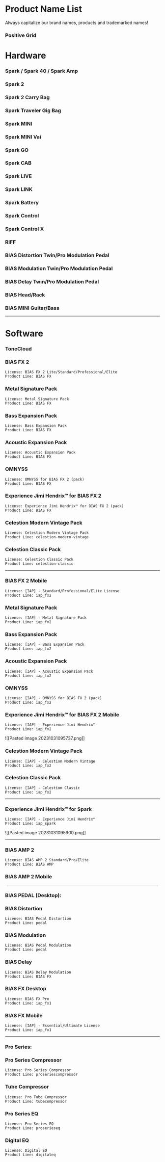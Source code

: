 # Product Name List
Always capitalize our brand names, products and trademarked names!

### Positive Grid

# Hardware

### Spark / Spark 40 / Spark Amp 

### Spark 2

### Spark 2 Carry Bag

### Spark Traveler Gig Bag

### Spark MINI

### Spark MINI Vai

### Spark GO

### Spark CAB

### Spark LIVE

### Spark LINK

### Spark Battery

### Spark Control

### Spark Control X

### RIFF

### BIAS Distortion Twin/Pro Modulation Pedal

### BIAS Modulation Twin/Pro Modulation Pedal

### BIAS Delay Twin/Pro Modulation Pedal

### BIAS Head/Rack

### BIAS MINI Guitar/Bass

------------------------------------------------------
# Software

### ToneCloud


### BIAS FX 2
	License: BIAS FX 2 Lite/Standard/Professional/Elite
	Product Line: BIAS FX

### Metal Signature Pack
	License: Metal Signature Pack
	Product Line: BIAS FX

### Bass Expansion Pack
	License: Bass Expansion Pack
	Product Line: BIAS FX

### Acoustic Expansion Pack
	License: Acoustic Expansion Pack
	Product Line: BIAS FX

### OMNYSS
	License: OMNYSS for BIAS FX 2 (pack)
	Product Line: BIAS FX

### Experience Jimi Hendrix™ for BIAS FX 2
	License: Experience Jimi Hendrix™ for BIAS FX 2 (pack)
	Product Line: BIAS FX

### Celestion Modern Vintage Pack
	License: Celestion Modern Vintage Pack
	Product Line: celestion-modern-vintage
  
### Celestion Classic Pack
	License: Celestion Classic Pack
	Product Line: celestion-classic

---------
### BIAS FX 2 Mobile
	License: [IAP] - Standard/Professional/Elite License
	Product Line: iap_fx2

### Metal Signature Pack
	License: [IAP] - Metal Signature Pack
	Product Line: iap_fx2

### Bass Expansion Pack
	License: [IAP] - Bass Expansion Pack
	Product Line: iap_fx2

### Acoustic Expansion Pack
	License: [IAP] - Acoustic Expansion Pack
	Product Line: iap_fx2

### OMNYSS
	License: [IAP] - OMNYSS for BIAS FX 2 (pack)
	Product Line: iap_fx2

### Experience Jimi Hendrix™ for BIAS FX 2 Mobile
	License: [IAP] - Experience Jimi Hendrix™
	Product Line: iap_fx2

![[Pasted image 20231031095737.png]]

### Celestion Modern Vintage Pack
	License: [IAP] - Celestion Modern Vintage
	Product Line: iap_fx2
  
### Celestion Classic Pack
	License: [IAP] - Celestion Classic
	Product Line: iap_fx2

---------
### Experience Jimi Hendrix™ for Spark
	License: [IAP] - Experience Jimi Hendrix™
	Product Line: iap_spark

![[Pasted image 20231031095900.png]]

---------
### BIAS AMP 2
	License: BIAS AMP 2 Standard/Pro/Elite
	Product Line: BIAS AMP

### BIAS AMP 2 Mobile

------------------------------------------------------
### BIAS PEDAL (Desktop):
### BIAS Distortion
	License: BIAS Pedal Distortion
	Product Line: pedal

### BIAS Modulation
	License: BIAS Pedal Modulation
	Product Line: pedal

### BIAS Delay
	License: BIAS Delay Modulation
	Product Line: BIAS FX

### BIAS FX Desktop
	License: BIAS FX Pro
	Product Line: iap_fx1

### BIAS FX Mobile
	License: [IAP] - Essential/Ultimate License
	Product Line: iap_fx1

------------------------------------------------------
### Pro Series:

### Pro Series Compressor
	License: Pro Series Compressor
	Product Line: proseriescompressor

### Tube Compressor
	License: Pro Tube Compressor
	Product Line: tubecompressor

### Pro Series EQ
	License: Pro Series EQ
	Product Line: proserieseq

### Digital EQ
	License: Digital EQ
	Product Line: digitaleq